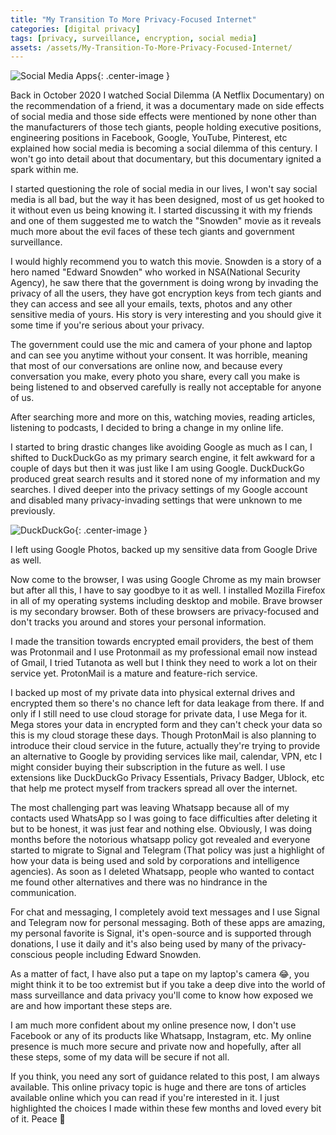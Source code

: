```yaml
---
title: "My Transition To More Privacy-Focused Internet"
categories: [digital privacy]
tags: [privacy, surveillance, encryption, social media]
assets: /assets/My-Transition-To-More-Privacy-Focused-Internet/
---
```


![Social Media Apps]({{page.assets}}1.jpg){: .center-image }

Back in October 2020 I watched Social Dilemma (A Netflix Documentary) on the recommendation of a friend, it was a documentary made on side effects of social media and those side effects were mentioned by none other than the manufacturers of those tech giants, people holding executive positions, engineering positions in Facebook, Google, YouTube, Pinterest, etc explained how social media is becoming a social dilemma of this century. I won't go into detail about that documentary, but this documentary ignited a spark within me.

I started questioning the role of social media in our lives, I won't say social media is all bad, but the way it has been designed, most of us get hooked to it without even us being knowing it. I started discussing it with my friends and one of them suggested me to watch the "Snowden" movie as it reveals much more about the evil faces of these tech giants and government surveillance.

I would highly recommend you to watch this movie. Snowden is a story of a hero named "Edward Snowden" who worked in NSA(National Security Agency), he saw there that the government is doing wrong by invading the privacy of all the users, they have got encryption keys from tech giants and they can access and see all your emails, texts, photos and any other sensitive media of yours. His story is very interesting and you should give it some time if you're serious about your privacy.

The government could use the mic and camera of your phone and laptop and can see you anytime without your consent. It was horrible, meaning that most of our conversations are online now, and because every conversation you make, every photo you share, every call you make is being listened to and observed carefully is really not acceptable for anyone of us.

After searching more and more on this, watching movies, reading articles, listening to podcasts, I decided to bring a change in my online life.

I started to bring drastic changes like avoiding Google as much as I can, I shifted to DuckDuckGo as my primary search engine, it felt awkward for a couple of days but then it was just like I am using Google. DuckDuckGo produced great search results and it stored none of my information and my searches. I dived deeper into the privacy settings of my Google account and disabled many privacy-invading settings that were unknown to me previously.

![DuckDuckGo]({{assets}}/2.jpg){: .center-image }

I left using Google Photos, backed up my sensitive data from Google Drive as well.

Now come to the browser, I was using Google Chrome as my main browser but after all this, I have to say goodbye to it as well. I installed Mozilla Firefox in all of my operating systems including desktop and mobile. Brave browser is my secondary browser. Both of these browsers are privacy-focused and don't tracks you around and stores your personal information.

I made the transition towards encrypted email providers, the best of them was Protonmail and I use Protonmail as my professional email now instead of Gmail, I tried Tutanota as well but I think they need to work a lot on their service yet. ProtonMail is a mature and feature-rich service.

I backed up most of my private data into physical external drives and encrypted them so there's no chance left for data leakage from there. If and only if I still need to use cloud storage for private data, I use Mega for it. Mega stores your data in encrypted form and they can't check your data so this is my cloud storage these days. Though ProtonMail is also planning to introduce their cloud service in the future, actually they're trying to provide an alternative to Google by providing services like mail, calendar, VPN, etc I might consider buying their subscription in the future as well. I use extensions like DuckDuckGo Privacy Essentials, Privacy Badger, Ublock, etc that help me protect myself from trackers spread all over the internet.

The most challenging part was leaving Whatsapp because all of my contacts used WhatsApp so I was going to face difficulties after deleting it but to be honest, it was just fear and nothing else. Obviously, I was doing months before the notorious whatsapp policy got revealed and everyone started to migrate to Signal and Telegram (That policy was just a highlight of how your data is being used and sold by corporations and intelligence agencies). As soon as I deleted Whatsapp, people who wanted to contact me found other alternatives and there was no hindrance in the communication.

For chat and messaging, I completely avoid text messages and I use Signal and Telegram now for personal messaging. Both of these apps are amazing, my personal favorite is Signal, it's open-source and is supported through donations, I use it daily and it's also being used by many of the privacy-conscious people including Edward Snowden.

As a matter of fact, I have also put a tape on my laptop's camera 😂, you might think it to be too extremist but if you take a deep dive into the world of mass surveillance and data privacy you'll come to know how exposed we are and how important these steps are.

I am much more confident about my online presence now, I don't use Facebook or any of its products like Whatsapp, Instagram, etc. My online presence is much more secure and private now and hopefully, after all these steps, some of my data will be secure if not all.

If you think, you need any sort of guidance related to this post, I am always available. This online privacy topic is huge and there are tons of articles available online which you can read if you're interested in it. I just highlighted the choices I made within these few months and loved every bit of it. Peace 💓

<style type="text/css">
 .center-image
{
    margin: 0 auto;
    display: block;
}
</style>
